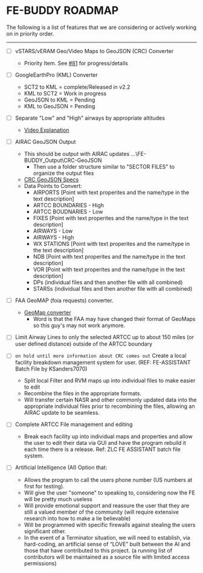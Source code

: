 # FE-BUDDY ROADMAP


The following is a list of features that we are considering or actively working on in priority order.

---

- [ ] vSTARS/vERAM Geo/Video Maps to GeoJSON (CRC) Converter
  - Priority Item. See [#81](https://github.com/Nikolai558/FE-BUDDY/issues/81) for progress/details

- [ ] GoogleEarthPro (KML) Converter
  - SCT2 to KML = complete/Released in v2.2
  - KML to SCT2 = Work in progress
  - GeoJSON to KML = Pending
  - KML to GeoJSON = Pending

- [ ] Separate "Low" and "High" airways by appropriate altitudes
  - [Video Explanation](https://www.youtube.com/watch?v=bvjRoVK41T0)

- [ ] AIRAC GeoJSON Output
  - This should be output with AIRAC updates ...\FE-BUDDY_Output\CRC-GeoJSON
    - Then use a folder structure similar to "SECTOR FILES" to organize the output files
  - [CRC GeoJSON Specs](https://data-admin.virtualnas.net/docs/#/video-maps?id=geojson-specification)
  - Data Points to Convert:
    - AIRPORTS [Point with text properites and the name/type in the text description]
    - ARTCC BOUNDARIES - High
    - ARTCC BOUDNARIES - Low
    - FIXES [Point with text properites and the name/type in the text description]
    - AIRWAYS - Low
    - AIRWAYS - High
    - WX STATIONS [Point with text properites and the name/type in the text description]
    - NDB [Point with text properites and the name/type in the text description]
    - VOR [Point with text properites and the name/type in the text description]
    - DPs (individual files and then another file with all combined)
    - STARSs (individual files and then another file with all combined)

- [ ] FAA GeoMAP (foia requests) converter.
  - [GeoMap converter](https://github.com/justinshannon/geo-map-converter)
    - Word is that the FAA may have changed their format of GeoMaps so this guy's may not work anymore.

- [ ] Limit Airway Lines to only the selected ARTCC up to about 150 miles (or user defined distance) outside of the ARTCC boundary

- [ ] `on hold until more information about CRC comes out` Create a local facility breakdown management system for user. (REF: FE-ASSISTANT Batch File by KSanders7070)
  - Split local Filter and RVM maps up into individual files to make easier to edit
  - Recombine the files in the appropriate formats.
  - Will transfer certain NASR and other commonly updated data into the appropriate individual files prior to recombining the files, allowing an AIRAC update to be seamless.

- [ ] Complete ARTCC File management and editing
  - Break each facility up into individual maps and properties and allow the user to edit their data via GUI and have the program rebuild it each time there is a release. Ref: ZLC FE ASSISTANT batch file system.

- [ ] Artificial Intelligence (AI) Option that:
  - Allows the program to call the users phone number (US numbers at first for testing).
  - Will give the user "someone" to speaking to, considering now the FE will be pretty much useless
  - Will provide emotional support and reassure the user that they are still a valued member of the community (will require extensive research into how to make a lie believable)
  - Will be programmed with specific firewalls against stealing the users significant other.
  - In the event of a Terminator situation, we will need to establish, via hard-coding, an artificial sense of “LOVE” built between the AI and those that have contributed to this project. (a running list of contributors will be maintained as a source file with limited access permissions)
